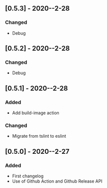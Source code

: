 ## [0.5.3] - 2020--2-28
### Changed
- Debug

## [0.5.2] - 2020--2-28
### Changed
- Debug

## [0.5.1] - 2020--2-28
### Added
- Add build-image action

### Changed
- Migrate from tslint to eslint
 
## [0.5.0] - 2020--2-27 
### Added
- First changelog
- Use of Github Action and Github Release API

